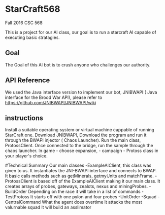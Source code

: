 # StarCraft568
Fall 2016 CSC 568

This is a project for our AI class, our goal is to run a starcraft AI capable of executing basic stratagies. 

## Goal
The Goal of this AI bot is to crush anyone who challenges our authority. 

## API Reference

We used the Java interface version to implement our bot, JNIBWAPI (  Java interface for the Brood War API), please refer to https://github.com/JNIBWAPI/JNIBWAPI/wiki

## instructions 
Install a suitable operating system or virtual machine cappable of running StarCraft one. Download JNIBWAPI, Download the program and run it through the BWAPI injector ( Chaos Launcher). Run the main class, ProtossClient. Once connected to the bridge, run the sample  through the chaos launcher. In game - choose expansion,  - campaign - Protoss class in your player's choice. 


#Technical Summary 
Our main classes
-ExampleAIClient, this class was given to us. It instantiates the JNI-BWAPI interface and connects to BWAP. It basic calls methods such as getMinerals, getmyUnits and matchFrame. 
-ProtossClient is based off of the ExampleAIClient making it our main class. It creates arrays of probes, gateways, zealots, nexus and miningProbes. 
-BuildOrder
Depending on the race it will take in a list of commands 
-TestProtoss
It starts off with one pylon and four probes 
-UnitOrder
-Squad
-CentralCommand
What the agent does overtime 
It attacks the most valurnable squad
It will build an asslimator 
